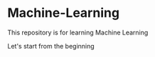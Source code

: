 # Machine-Learning
This repository is for learning Machine Learning

Let's start from the beginning

